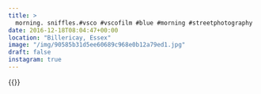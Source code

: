 ```yaml
---
title: >
  morning. sniffles.#vsco #vscofilm #blue #morning #streetphotography
date: 2016-12-18T08:04:47+00:00
location: "Billericay, Essex"
image: "/img/90585b31d5ee60689c968e0b12a79ed1.jpg"
draft: false
instagram: true
---
```


{{<photo src="/img/90585b31d5ee60689c968e0b12a79ed1.jpg">}}
